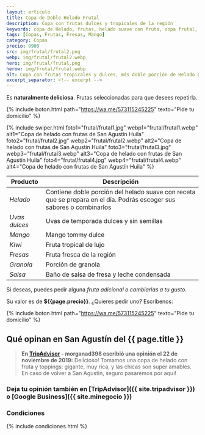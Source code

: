 ```yaml
---
layout: articulo
title: Copa de Doble Helado Frutal
description: Copa con frutas dulces y tropicales de la región
keywords: copa de Helado, frutas, helado suave con fruta, copa frutal, helados san agustín huila, helados san agustin huila
tags: [Copas, Frutas, Fresas, Mango]
category: Copas
precio: 9900
src: img/frutal/frutal2.png
webp: img/frutal/frutal2.webp
hero: img/frutal/frutal.png
herow: img/frutal/frutal.webp
alt: Copa con frutas tropicales y dulces, más doble porción de Helado GurCoff
excerpt_separator: <!-- excerpt -->
---
```

Es **naturalmente deliciosa**. Frutas seleccionadas para que desees repetirla.

<!-- excerpt -->

{% include boton.html path="https://wa.me/573115245225" texto="Pide tu domicilio" %}

<!-- Swiper -->
{% include swiper.html foto1="frutal/frutal1.jpg" webp1="frutal/frutal1.webp" alt1="Copa de helado con frutas de San Agustín Huila" foto2="frutal/frutal2.jpg" webp2="frutal/frutal2.webp" alt2="Copa de helado con frutas de San Agustín Huila" foto3="frutal/frutal3.jpg" webp3="frutal/frutal3.webp" alt3="Copa de helado con frutas de San Agustín Huila" foto4="frutal/frutal4.jpg" webp4="frutal/frutal4.webp" alt4="Copa de helado con frutas de San Agustín Huila" %}

| Producto | Descripción |
| ----------- | ------ |
| *Helado* | Contiene doble porción del helado suave con receta que se prepara en el día. Podrás escoger sus sabores o combinarlos |
| *Uvas dulces* | Uvas de temporada dulces y sin semillas |
| *Mango* | Mango tommy dulce |
| *Kiwi* | Fruta tropical de lujo |
| *Fresas* | Fruta fresca de la región |
| *Granola* | Porción de granola |
| *Salsa* | Baño de salsa de fresa y leche condensada |

Si deseas, puedes pedir alguna *fruta adicional o cambiarlas a tu gusto*.

Su valor es de **${{page.precio}}**. ¿Quieres pedir uno? Escríbenos:

{% include boton.html path="https://wa.me/573115245225" texto="Pide tu domicilio" %}

## Qué opinan en San Agustín del {{ page.title }}

> **En [TripAdvisor]({{site.tripadvisor}}) - morganad398 escribió una opinión el 22 de noviembre de 2019:** Delicioso! Tomamos una copa de helado con fruta y toppings: gigante, muy rica, y las chicas son super amables. En caso de volver a San Agustin, seguro pasaremos por aqui!

### Deja tu opinión también en [TripAdvisor]({{ site.tripadvisor }}) o [Google Business]({{ site.minegocio }})

### Condiciones

{% include condiciones.html %}
